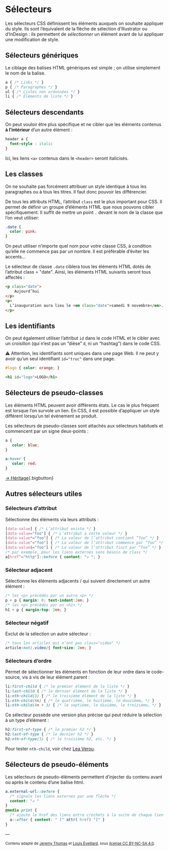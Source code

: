 # Sélecteurs

Les sélecteurs CSS définissent les éléments auxquels on souhaite appliquer du style. Ils sont l’équivalent de la flèche de sélection d’Illustrator ou d’InDesign : ils permettent de *sélectionner* un élément avant de lui appliquer une modification de style.

## Sélecteurs génériques

Le ciblage des balises HTML génériques est simple ; on utilise simplement le nom de la balise.
```css
a { /* Links */ }
p { /* Paragraphes */ }
ul { /* Listes non ordonnées */ }
li { /* Éléments de liste */ }
```

## Sélecteurs descendants

On peut vouloir être plus spécifique et ne cibler que les éléments contenus **à l’intérieur** d’un autre élément :

```css
header a {
  font-style : italic
}
```

Ici, les liens `<a>` contenus dans le `<header>` seront italicisés.

## Les classes

On ne souhaite pas forcément attribuer un style identique à tous les paragraphes ou à tous les titres. Il faut donc pouvoir les différencier.

De tous les attributs HTML, l’attribut `class` est le plus important pour CSS. Il permet de définir un groupe d’éléments HTML que nous pouvons cibler spécifiquement. Il suffit de mettre un point `.` devant le nom de la classe que l’on veut utiliser:

```css
.date {
  color: pink;
}
```

On peut utiliser n’importe quel nom pour votre classe CSS, à condition qu’elle ne commence pas par un nombre. Il est préférable d’éviter les accents…

Le sélecteur de classe `.date` ciblera tous les éléments HTML dotés de l’attribut class = "date". Ainsi, les éléments HTML suivants seront tous affectés :

```html
<p class="date">
    Aujourd’hui
</p>
<p>
  L’inauguration aura lieu le <em class="date">samedi 9 novembre</em>.
</p>
```

## Les identifiants

On peut également utiliser l’attribut `id` dans le code HTML et le cibler avec un croisillon (qui n’est pas un “dièse” ♯, ni un “hashtag”) dans le code CSS.

⚠️ Attention, les identifiants sont uniques dans une page Web. Il ne peut y avoir qu’un seul identifiant `id="truc"` dans une page.
```css
#logo { color: orange; }
```
```html
<h1 id="logo">LOGO</h1>
```

## Sélecteurs de pseudo-classes

Les éléments HTML peuvent avoir différents états. Le cas le plus fréquent est lorsque l’on survole un lien. En CSS, il est possible d’appliquer un style différent lorsqu’un tel événement se produit.

Les sélecteurs de pseudo-classes sont attachés aux sélecteurs habituels et commencent par un signe deux-points :
```css
a {
   color: blue;
}

a:hover {
   color: red;
}
```



[→ Héritage](../inheritance/){.bigbutton}

## Autres sélecteurs utiles

### Sélecteurs d’attribut

Sélectionne des éléments via leurs attributs :

```css
[data-value] { /* L’attribut existe */ }
[data-value="foo"] { /* L’attribut a cette valeur */ }
[data-value*="foo"] { /* La valeur de l’attribut contient “foo” */ }
[data-value^="foo"] { /* La valeur de l’attribut commence par “foo” */ }
[data-value$="foo"] { /* La valeur de l’attribut finit par “foo” */ }
/* par exemple, pour les liens externes sans besoin de class */
a[href^="http"]::before { content: "↗ "; }
```

### Sélecteur adjacent

Sélectionne les éléments adjacents / qui suivent directement un autre élément :

```css
/* les <p> précédés par un autre <p> */
p + p { margin: 0; text-indent:2em; }
/* les <p> précédés par un <h1> */
h1 + p { margin-top: 2em; }
```
### Sélecteur négatif

Exclut de la sélection un autre sélecteur :

```css
/* tous les articles qui n’ont pas class="video" */
article:not(.video){ font-size: 2em; }
```

### Sélecteurs d’ordre

Permet de sélectionner les éléments en fonction de leur ordre dans le code-source, vis à vis de leur élément parent :

```css
li:first-child { /* le premier élément de la liste */ }
li:last-child { /* le dernier élément de la liste */ }
li:nth-child(3) { /* le troisième élément de la liste */ }
li:nth-child(4n) { /* le quatrième, le huitième, le douzième… */ }
li:nth-child(4n + 3) { /* le septième, le dixième, le treizième… */ }
```

Ce sélecteur possède une version plus précise qui peut réduire la sélection à un type d’élément :

```css
h2:first-of-type { /* le premier h2 */ }
h2:last-of-type { /* le dernier h2 */ }
h2:nth-of-type(3) { /* le troisième h2, etc. */ }
```

Pour tester `nth-child`, voir chez [Lea Verou](http://lea.verou.me/demos/nth.html).

## Sélecteurs de pseudo-éléments

Les sélecteurs de pseudo-éléments permettent d’injecter du contenu avant ou après le contenu d’une balise html.

```css
a.external-url::before {
  /* signale les liens externes par une flèche */
  content: "↗ "
}
@media print {
  /* ajoute le href des liens entre crochets à la suite de chaque lien dans le contexte print */
  a::after { content: " [" attr( href) "]" }
}

```

—

<small>Contenu adapté de [Jeremy Thomas](https://marksheet.io) et [Louis Éveillard](http://pca.louiseveillard.com/),  sous [license CC BY-NC-SA 4.0](https://creativecommons.org/licenses/by-nc-sa/4.0/). </small>
